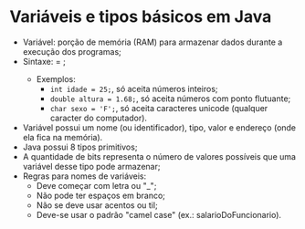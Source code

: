 # Variáveis e tipos básicos em Java

- Variável: porção de memória (RAM) para armazenar dados durante a execução dos programas;
- Sintaxe: <tipo> <nome> = <valor inicial>;
  - Exemplos:
    - `int idade = 25;`, só aceita números inteiros;
    - `double altura = 1.68;`, só aceita números com ponto flutuante;
    - `char sexo = 'F';`, só aceita caracteres unicode (qualquer caracter do computador).
- Variável possui um nome (ou identificador), tipo, valor e endereço (onde ela fica na memória).
- Java possui 8 tipos primitivos;
- A quantidade de bits representa o número de valores possíveis que uma variável desse tipo pode armazenar;
- Regras para nomes de variáveis:
  - Deve começar com letra ou "\_";
  - Não pode ter espaços em branco;
  - Não se deve usar acentos ou til;
  - Deve-se usar o padrão "camel case" (ex.: salarioDoFuncionario).
